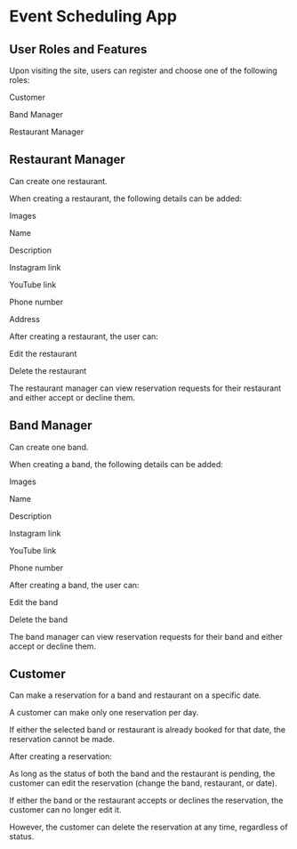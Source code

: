 # Event Scheduling App

## User Roles and Features
Upon visiting the site, users can register and choose one of the following roles:

Customer

Band Manager

Restaurant Manager

## Restaurant Manager
Can create one restaurant.

When creating a restaurant, the following details can be added:

Images

Name

Description

Instagram link

YouTube link

Phone number

Address

After creating a restaurant, the user can:

Edit the restaurant

Delete the restaurant

The restaurant manager can view reservation requests for their restaurant and either accept or decline them.

## Band Manager
Can create one band.

When creating a band, the following details can be added:

Images

Name

Description

Instagram link

YouTube link

Phone number

After creating a band, the user can:

Edit the band

Delete the band

The band manager can view reservation requests for their band and either accept or decline them.

## Customer
Can make a reservation for a band and restaurant on a specific date.

A customer can make only one reservation per day.

If either the selected band or restaurant is already booked for that date, the reservation cannot be made.

After creating a reservation:

As long as the status of both the band and the restaurant is pending, the customer can edit the reservation (change the band, restaurant, or date).

If either the band or the restaurant accepts or declines the reservation, the customer can no longer edit it.

However, the customer can delete the reservation at any time, regardless of status.
